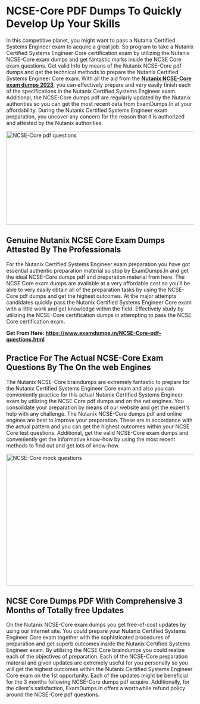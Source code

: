 <h1><strong>NCSE-Core PDF Dumps To Quickly Develop Up Your Skills</strong></h1>
<p>In this competitive planet, you might want to pass a Nutanix Certified Systems Engineer exam to acquire a great job. So program to take a Nutanix Certified Systems Engineer Core certification exam by utilizing the Nutanix NCSE-Core exam dumps and get fantastic marks inside the NCSE Core exam questions. Get valid Info by means of the Nutanix NCSE-Core pdf dumps and get the technical methods to prepare the Nutanix Certified Systems Engineer Core exam. With all the aid from the <strong><a href="https://www.examdumps.in/NCSE-Core-pdf-questions.html">Nutanix NCSE-Core exam dumps 2023</a></strong>, you can effectively prepare and very easily finish each of the specifications in the Nutanix Certified Systems Engineer exam. Additional, the NCSE-Core dumps pdf are regularly updated by the Nutanix authorities so you can get the most recent data from ExamDumps.In at your affordability. During the Nutanix Certified Systems Engineer exam preparation, you uncover any concern for the reason that it is authorized and attested by the Nutanix authorities.</p>
<p><img src="https://i.ibb.co/zxJwW90/Copy-of-Online-Classes-Twitter-header-post-Made-with-Poster-My-Wall-1.png" alt="NCSE-Core pdf questions" width="750" height="250" /></p>
<h2><strong>Genuine Nutanix NCSE Core Exam Dumps Attested By The Professionals</strong></h2>
<p>For the Nutanix Certified Systems Engineer exam preparation you have got essential authentic preparation material so stop by ExamDumps.In and get the ideal NCSE-Core dumps pdf and preparation material from here. The NCSE Core exam dumps are available at a very affordable cost so you'll be able to very easily obtain all of the preparation tasks by using the NCSE-Core pdf dumps and get the highest outcomes. At the major attempts candidates quickly pass the Nutanix Certified Systems Engineer Core exam with a little work and get knowledge within the field. Effectively study by utilizing the NCSE-Core certification dumps in attempting to pass the NCSE Core certification exam.</p>
<p><strong>Get From Here:&nbsp;<a href="https://www.examdumps.in/NCSE-Core-pdf-questions.html">https://www.examdumps.in/NCSE-Core-pdf-questions.html</a></strong></p>
<h2><strong>Practice For The Actual NCSE-Core Exam Questions By The On the web Engines</strong></h2>
<p>The Nutanix NCSE-Core braindumps are extremely fantastic to prepare for the Nutanix Certified Systems Engineer Core exam and also you can conveniently practice for this actual Nutanix Certified Systems Engineer exam by utilizing the NCSE Core pdf dumps and on the net engines. You consolidate your preparation by means of our website and get the expert's help with any challenge. The Nutanix NCSE-Core dumps pdf and online engines are best to improve your preparation. These are in accordance with the actual pattern and you can get the highest outcomes within your NCSE Core test questions. Additional, get the valid NCSE-Core exam dumps and conveniently get the informative know-how by using the most recent methods to find out and get lots of know-how.</p>
<p><a href="https://www.examdumps.in/NCSE-Core-pdf-questions.html"><img src="https://i.ibb.co/QkNtdwY/Copy-of-Zoom-Online-Classes-Facebook-Share-Po-Made-with-Poster-My-Wall-1.jpg" alt="NCSE-Core mock questions" width="670" height="352" /></a></p>
<h2><strong>NCSE Core Dumps PDF With Comprehensive 3 Months of Totally free Updates</strong></h2>
<p>On the Nutanix NCSE-Core exam dumps you get free-of-cost updates by using our internet site. You could prepare your Nutanix Certified Systems Engineer Core exam together with the sophisticated procedures of preparation and get superb outcomes inside the Nutanix Certified Systems Engineer exam. By utilizing the NCSE Core braindumps you could realize each of the objectives of preparation. Each of the NCSE-Core preparation material and given updates are extremely useful for you personally so you will get the highest outcomes within the Nutanix Certified Systems Engineer Core exam on the 1st opportunity. Each of the updates might be beneficial for the 3 months following NCSE-Core dumps pdf acquire. Additionally, for the client's satisfaction, ExamDumps.In offers a worthwhile refund policy around the NCSE-Core pdf questions.</p>
